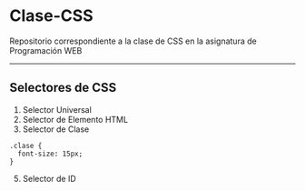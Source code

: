 # Clase-CSS
Repositorio correspondiente a la clase de CSS en la asignatura de Programación WEB
***

## Selectores de CSS
1. Selector Universal
2. Selector de Elemento HTML
4. Selector de Clase
```
.clase {
  font-size: 15px;
}
```
5. Selector de ID

